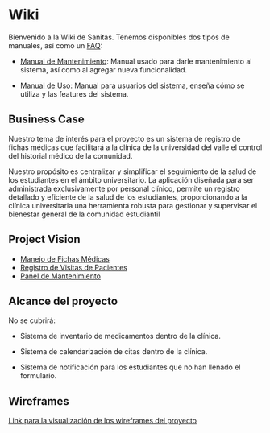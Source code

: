 # Wiki

Bienvenido a la Wiki de Sanitas. Tenemos disponibles dos tipos de manuales, así
como un [FAQ](FAQ.md):

- [Manual de Mantenimiento](mantenimiento/README.md): Manual usado para darle
  mantenimiento al sistema, así como al agregar nueva funcionalidad.

- [Manual de Uso](uso/README.md): Manual para usuarios del sistema, enseña cómo
  se utiliza y las features del sistema.

## Business Case

Nuestro tema de interés para el proyecto es un sistema de registro de fichas
médicas que facilitará a la clínica de la universidad del valle el control del
historial médico de la comunidad.

Nuestro propósito es centralizar y simplificar el seguimiento de la salud de los
estudiantes en el ámbito universitario. La aplicación diseñada para ser
administrada exclusivamente por personal clínico, permite un registro detallado
y eficiente de la salud de los estudiantes, proporcionando a la clínica
universitaria una herramienta robusta para gestionar y supervisar el bienestar
general de la comunidad estudiantil

## Project Vision

- [Manejo de Fichas
  Médicas](https://uvg-team-sanitas.atlassian.net/browse/SCRUM-1)
- [Registro de Visitas de
  Pacientes](https://uvg-team-sanitas.atlassian.net/browse/SCRUM-3)
- [Panel de
  Mantenimiento](https://uvg-team-sanitas.atlassian.net/browse/SCRUM-4)

## Alcance del proyecto

No se cubrirá:

- Sistema de inventario de medicamentos dentro de la clínica.

- Sistema de calendarización de citas dentro de la clínica.

- Sistema de notificación para los estudiantes que no han llenado el formulario.

## Wireframes

[Link para la visualización de los wireframes del proyecto](https://drive.google.com/drive/folders/1eYrihB0p03t6TEqlChbLL0jm8i3IBFtK?usp=sharing)
